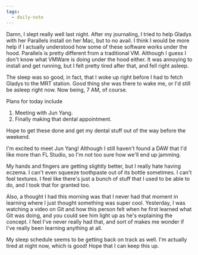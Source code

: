 ```yaml
---
tags:
  - daily-note
---
```

Damn, I slept really well last night. After my journaling, I tried to help Gladys with her Parallels install on her Mac, but to no avail. I think I would be more help if I actually understood how some of these software works under the hood. Parallels is pretty different from a traditional VM. Although I guess I don't know what VMWare is doing under the hood either. It was annoying to install and get running, but I felt pretty tired after that, and fell right asleep.

The sleep was so good, in fact, that I woke up right before I had to fetch Gladys to the MRT station. Good thing she was there to wake me, or I'd still be asleep right now. Now being, 7 AM, of course.

Plans for today include
1. Meeting with Jun Yang.
2. Finally making that dental appointment.

Hope to get these done and get my dental stuff out of the way before the weekend.

I'm excited to meet Jun Yang! Although I still haven't found a DAW that I'd like more than FL Studio, so I'm not too sure how we'll end up jamming.

My hands and fingers are getting slightly better, but I really hate having eczema. I can't even squeeze toothpaste out of its bottle sometimes. I can't feel textures. I feel like there's just a bunch of stuff that I used to be able to do, and I took that for granted too.

Also, a thought I had this morning was that I never had that moment in learning where I just thought something was super cool. Yesterday, I was watching a video on Git and how this person felt when he first learned what Git was doing, and you could see him light up as he's explaining the concept. I feel I've never really had that, and sort of makes me wonder if I've really been learning anything at all.

My sleep schedule seems to be getting back on track as well. I'm actually tired at night now, which is good! Hope that I can keep this up.